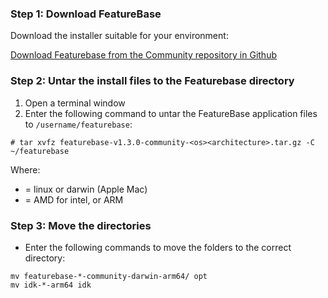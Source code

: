 ### Step 1: Download FeatureBase

Download the installer suitable for your environment:

[Download Featurebase from the Community repository in Github](https://github.com/FeatureBaseDB/FeatureBase/releases)

### Step 2: Untar the install files to the Featurebase directory

1. Open a terminal window
2. Enter the following command to untar the FeatureBase application files to `/username/featurebase`:

```
# tar xvfz featurebase-v1.3.0-community-<os><architecture>.tar.gz -C ~/featurebase
```

Where:
* <os> = linux or darwin (Apple Mac)
* <architecture> = AMD for intel, or ARM

### Step 3: Move the directories

* Enter the following commands to move the folders to the correct directory:

```
mv featurebase-*-community-darwin-arm64/ opt
mv idk-*-arm64 idk
```
